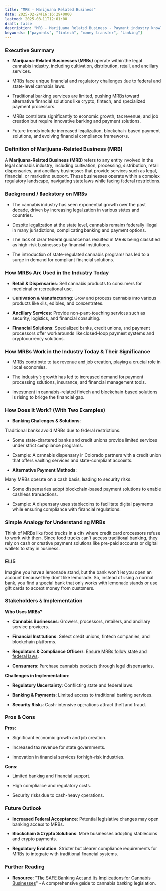 ```yaml
---
title: "MRB - Marijuana Related Business"
date: 2025-02-24T16:16:29+0000
lastmod: 2025-08-11T12:01:00
draft: false
description: "MRB - Marijuana Related Business - Payment industry knowledge and insights"
keywords: ["payments", "fintech", "money transfer", "banking"]
---
```


### Executive Summary

- **Marijuana-Related Businesses (MRBs)** operate within the legal cannabis industry, including cultivation, distribution, retail, and ancillary services.

- MRBs face unique financial and regulatory challenges due to federal and state-level cannabis laws.

- Traditional banking services are limited, pushing MRBs toward alternative financial solutions like crypto, fintech, and specialized payment processors.

- MRBs contribute significantly to economic growth, tax revenue, and job creation but require innovative banking and payment solutions.

- Future trends include increased legalization, blockchain-based payment solutions, and evolving financial compliance frameworks.

### Definition of Marijuana-Related Business (MRB)

A **Marijuana-Related Business (MRB)** refers to any entity involved in the legal cannabis industry, including cultivation, processing, distribution, retail dispensaries, and ancillary businesses that provide services such as legal, financial, or marketing support. These businesses operate within a complex regulatory landscape, navigating state laws while facing federal restrictions.

### Background / Backstory on MRBs

- The cannabis industry has seen exponential growth over the past decade, driven by increasing legalization in various states and countries.

- Despite legalization at the state level, cannabis remains federally illegal in many jurisdictions, complicating banking and payment options.

- The lack of clear federal guidance has resulted in MRBs being classified as high-risk businesses by financial institutions.

- The introduction of state-regulated cannabis programs has led to a surge in demand for compliant financial solutions.

### How MRBs Are Used in the Industry Today

- **Retail & Dispensaries**: Sell cannabis products to consumers for medicinal or recreational use.

- **Cultivation & Manufacturing**: Grow and process cannabis into various products like oils, edibles, and concentrates.

- **Ancillary Services**: Provide non-plant-touching services such as security, logistics, and financial consulting.

- **Financial Solutions**: Specialized banks, credit unions, and payment processors offer workarounds like closed-loop payment systems and cryptocurrency solutions.

### How MRBs Work in the Industry Today & Their Significance

- MRBs contribute to tax revenue and job creation, playing a crucial role in local economies.

- The industry's growth has led to increased demand for payment processing solutions, insurance, and financial management tools.

- Investment in cannabis-related fintech and blockchain-based solutions is rising to bridge the financial gap.

### How Does It Work? (With Two Examples)

- **Banking Challenges & Solutions**:

Traditional banks avoid MRBs due to federal restrictions.

- Some state-chartered banks and credit unions provide limited services under strict compliance programs.

- Example: A cannabis dispensary in Colorado partners with a credit union that offers vaulting services and state-compliant accounts.

- **Alternative Payment Methods**:

Many MRBs operate on a cash basis, leading to security risks.

- Some dispensaries adopt blockchain-based payment solutions to enable cashless transactions.

- Example: A dispensary uses stablecoins to facilitate digital payments while ensuring compliance with financial regulations.

### Simple Analogy for Understanding MRBs

Think of MRBs like food trucks in a city where credit card processors refuse to work with them. Since food trucks can't access traditional banking, they rely on cash or creative payment solutions like pre-paid accounts or digital wallets to stay in business.

### ELI5

Imagine you have a lemonade stand, but the bank won’t let you open an account because they don’t like lemonade. So, instead of using a normal bank, you find a special bank that only works with lemonade stands or use gift cards to accept money from customers.

### Stakeholders & Implementation

**Who Uses MRBs?**

- **Cannabis Businesses**: Growers, processors, retailers, and ancillary service providers.

- **Financial Institutions**: Select credit unions, fintech companies, and blockchain platforms.

- **Regulators & Compliance Officers**: [Ensure MRBs follow state and federal laws](https://faisalkhanllc.xyz/resources/payments-wiki/f/financial-regulator/).

- **Consumers**: Purchase cannabis products through legal dispensaries.

**Challenges in Implementation**:

- **Regulatory Uncertainty**: Conflicting state and federal laws.

- **Banking & Payments**: Limited access to traditional banking services.

- **Security Risks**: Cash-intensive operations attract theft and fraud.

### Pros & Cons

**Pros:**

- Significant economic growth and job creation.

- Increased tax revenue for state governments.

- Innovation in financial services for high-risk industries.

**Cons:**

- Limited banking and financial support.

- High compliance and regulatory costs.

- Security risks due to cash-heavy operations.

### Future Outlook

- **Increased Federal Acceptance**: Potential legislative changes may open banking access to MRBs.

- **Blockchain & Crypto Solutions**: More businesses adopting stablecoins and crypto payments.

- **Regulatory Evolution**: Stricter but clearer compliance requirements for MRBs to integrate with traditional financial systems.

### Further Reading

- **Resource**: "[The SAFE Banking Act and Its Implications for Cannabis Businesses](https://www.congress.gov/crs-product/LSB11076)" - A comprehensive guide to cannabis banking legislation.
